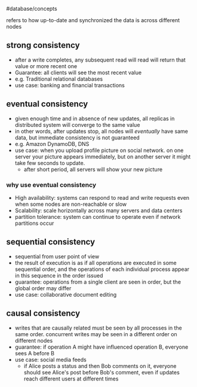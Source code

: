 #database/concepts

refers to how up-to-date and synchronized the data is across different nodes
## strong consistency
- after a write completes, any subsequent read will read will return that value or more recent one
- Guarantee: all clients will see the most recent value
- e.g. Traditional relational databases
- use case: banking and financial transactions
## eventual consistency
- given enough time and in absence of new updates, all replicas in distributed system will converge to the same value
- in other words, after updates stop, all nodes will _eventually_ have same data, but immediate consistency is not guaranteed
- e.g. Amazon DynamoDB, DNS
- use case: when you upload profile picture on social network. on one server your picture appears immediately, but on another server it might take few seconds to update.
	- after short period, all servers will show your new picture

### why use eventual consistency
- High availability: systems can respond to read and write requests even when some nodes are non-reachable or slow
- Scalability: scale horizontally across many servers and data centers
- partition tolerance: system can continue to operate even if network partitions occur


## sequential  consistency
- sequential from user point of view
- the result of execution is as if all operations are executed in some sequential order, and the operations of each individual process appear in this sequence in the order issued
- guarantee: operations from a single client are seen in order, but the global order may differ
- use case: collaborative document editing

## causal consistency
- writes that are causally related must be seen by all processes in the same order. concurrent writes may be seen in a different order on different nodes
- guarantee: if operation A might have influenced operation B, everyone sees A before B
- use case: social media feeds
	- if Alice posts a status and then Bob comments on it, everyone should see Alice's post before Bob's comment, even if updates reach different users at different times